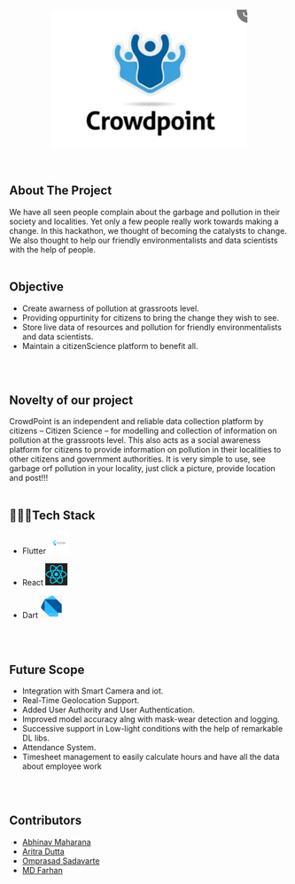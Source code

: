 <div id="top"></div>

<!-- PROJECT LOGO -->
<br />
<div align="center">
  <img alt="" src="crowdpoint_web/src/logo.jpeg" height=" x    "  />
  <p align="center">  
  </p>
  
</div>
<br>


## About The Project 
We have all seen people complain about the garbage and pollution in their society and localities. Yet only a few people really work towards making a change.
In this hackathon, we thought of becoming the catalysts to change. We also thought to help our friendly environmentalists and data scientists with the help of people.
<br>
<br>


<!-- ABOUT THE PROJECT -->
## Objective
- Create awarness of pollution at grassroots level.
- Providing oppurtinity for citizens to bring the change they wish to see.
- Store live data of resources and pollution for friendly environmentalists and data scientists.
- Maintain a citizenScience platform to benefit all.

<br>
<br>

## Novelty of our project
CrowdPoint is an independent and reliable data collection platform by citizens  – Citizen Science – for modelling and collection of information on pollution at the grassroots level. This also acts as a social awareness platform for citizens to provide information on pollution in their localities to other citizens and government authorities.
It is very simple to use, see garbage orf pollution in your locality, just click a  picture, provide location and post!!!
<br>
<br>

## 👩🏻‍💻Tech Stack

+ Flutter  <a href="https://flutter.dev/"><img src="crowdpoint_web/flutter.png" width="40"></img></a>&nbsp;&nbsp;

+ React  <a href="https://reactjs.org/"><img src="crowdpoint_web/react.png" width="40"></img></a>&nbsp;&nbsp;

+ Dart  <a href="https://dart.dev/"><img src="crowdpoint_web/dart.png" width="40"></img></a>&nbsp;&nbsp;




<br>
<br>


## Future Scope
- Integration with Smart Camera and iot.
- Real-Time Geolocation Support.
- Added User Authority and User Authentication.
- Improved model accuracy alng with mask-wear detection and logging.
- Successive support in Low-light conditions with the help of remarkable DL libs.
- Attendance System.
- Timesheet management to easily calculate hours and have all the data about employee work
<br>
<br>

## Contributors 
* [Abhinav Maharana](https://github.com/abhinavmaharana/)
* [Aritra Dutta](https://github.com/aritra1804)
* [Omprasad Sadavarte](https://github.com/OmSadavarte)
* [MD Farhan](https://github.com/farhan121212)

